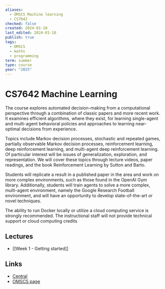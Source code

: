 ```yaml
---
aliases:
  - OMSCS Machine learning
  - CS7642
checked: false
created: 2024-01-10
last_edited: 2024-01-10
publish: true
tags:
  - OMSCS
  - maths
  - programming
term: summer
type: course
year: "2025"
---
```

# CS7642 Machine Learning

The course explores automated decision-making from a computational perspective through a combination of classic papers and more recent work. It examines efficient algorithms, where they exist, for learning single-agent and multi-agent behavioral policies and approaches to learning near-optimal decisions from experience.

Topics include Markov decision processes, stochastic and repeated games, partially observable Markov decision processes, reinforcement learning, deep reinforcement learning, and multi-agent deep reinforcement learning. Of particular interest will be issues of generalization, exploration, and representation. We will cover these topics through lecture videos, paper readings, and the book Reinforcement Learning by Sutton and Barto.

Students will replicate a result in a published paper in the area and work on more complex environments, such as those found in the OpenAI Gym library. Additionally, students will train agents to solve a more complex, multi-agent environment, namely the Google Research Football environment, and will have an opportunity to develop state-of-the-art or novel techniques.

The ability to run Docker locally or utilize a cloud computing service is strongly recommended. The instructional staff will not provide technical support or cloud computing credits

## Lectures
- [[Week 1 - Getting started]]

## Links
- [Central](https://www.omscentral.com/courses/reinforcement-learning-and-decision-making/reviews)
- [OMSCS page](https://omscs.gatech.edu/cs-7642-reinforcement-learning)